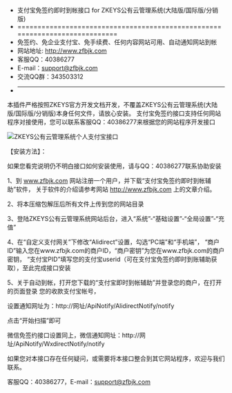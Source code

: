  * 支付宝免签约即时到帐接口 for ZKEYS公有云管理系统(大陆版/国际版/分销版)
 * ============================================================================
 * 免签约、免企业支付宝、免手续费、任何内容网站可用、自动通知网站到帐
 * 网站地址: http://www.zfbjk.com
 * 客服QQ：40386277
 * E-mail：support@zfbjk.com
 * 交流QQ群：343503312
 * ----------------------------------------------------------------------------

本插件严格按照ZKEYS官方开发文档开发，不覆盖ZKEYS公有云管理系统(大陆版/国际版/分销版)本身任何文件，请放心安装。
支付宝免签约接口支持任何网站程序对接使用，您可以联系客服QQ：40386277来根据您的网站程序开发接口

![ZKEYS公有云管理系统个人支付宝接口](https://images.gitee.com/uploads/images/2021/0531/050921_020a56a8_9195468.jpeg "ZKEYS公有云管理系统(大陆版)支付宝免签约接口.jpg")

【安装方法】：

如果您看完说明仍不明白接口如何安装使用，请与QQ：40386277联系协助安装

1、到 www.zfbjk.com 网站注册一个用户，并下载“支付宝免签约即时到帐辅助”软件，
   关于软件的介绍请参考网站 http://www.zfbjk.com 上的文章介绍。

2、将本压缩包解压后所有文件上传到您的网站目录

3、登陆ZKEYS公有云管理系统网站后台，进入“系统”-“基础设置”-“全局设置”-“充值”

4、在“自定义支付网关”下修改“Alidirect”设置，勾选“PC端”和“手机端”，
   “商户ID”输入您在www.zfbjk.com的商户ID，“商户密钥”为您在www.zfbjk.com的商户密钥，
   “支付宝PID”填写您的支付宝userid（可在支付宝免签约即时到账辅助获取），至此完成接口安装

5、关于自动到帐，打开您下载的“支付宝即时到帐辅助”并登录您的商户，在打开的页面登录
   您的收款支付宝帐号，

   设置通知网址为：http://网址/ApiNotify/AlidirectNotify/notify
   
   点击“开始扫描”即可

微信免签约接口设置同上，微信通知网址：http://网址/ApiNotify/WxdirectNotify/notify

如果您对本接口存在任何疑问，或需要将本接口整合到其它网站程序，欢迎与我们联系。

客服QQ：40386277，E-mail：support@zfbjk.com
